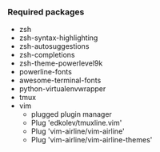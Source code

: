 ### Required packages
 - zsh
 - zsh-syntax-highlighting
 - zsh-autosuggestions
 - zsh-completions
 - zsh-theme-powerlevel9k
 - powerline-fonts
 - awesome-terminal-fonts
 - python-virtualenvwrapper
 - tmux
 - vim
    - plugged plugin manager
    - Plug 'edkolev/tmuxline.vim'
    - Plug 'vim-airline/vim-airline'
    - Plug 'vim-airline/vim-airline-themes'
